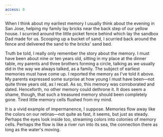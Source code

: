 ```yaml
---
access: 0
---
```

When I think about my earliest memory I usually think about the evening in San Jose, helping my family lay bricks near the back step of our yellow house. I scurried around the little picket fence behind which lay the sandbox Dad made for us. Scooping up a bucket of sand, I scurried back around the fence and delivered the sand to the bricks' sand bed.

Truth be told, I really only remember the story about the memory. I must have been about nine or ten years old, sitting in my place at the dinner table, my parents and three brothers forming a circle, talking as we usually did in the way we always talked, as a family. The subject of earliest memories must have come up. I reported the memory as I've told it above. My parents expressed some surprise at how young I must have been—not quite three years old, as I recall. As so, this memory was corroborated and dated. Henceforth, no other memory could dethrone it. It does seem a shame, though, that such a treasured memory should been completely gone. Tired little memory cells flushed from my mind.

It is a vivid example of impermanence, I suppose. Memories flow away like the colors on our retinas—not quite as fast, it seems, but just as steady. Perhaps the eyes look inside too, streaming colors into colonies of memory cells. Perhaps the flow is like a river run into its sea, the connection there as long as the water's moving.